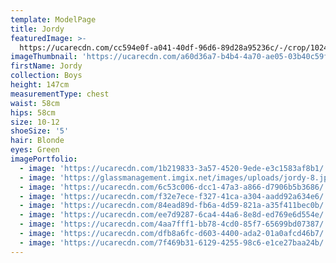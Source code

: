 ```yaml
---
template: ModelPage
title: Jordy
featuredImage: >-
  https://ucarecdn.com/cc594e0f-a041-40df-96d6-89d28a95236c/-/crop/1024x768/0,0/-/preview/
imageThumbnail: 'https://ucarecdn.com/a60d36a7-b4b4-4a70-ae05-03b40c59f0c7/'
firstName: Jordy
collection: Boys
height: 147cm
measurementType: chest
waist: 58cm
hips: 58cm
size: 10-12
shoeSize: '5'
hair: Blonde
eyes: Green
imagePortfolio:
  - image: 'https://ucarecdn.com/1b219833-3a57-4520-9ede-e3c1583af8b1/'
  - image: 'https://glassmanagement.imgix.net/images/uploads/jordy-8.jpg'
  - image: 'https://ucarecdn.com/6c53c006-dcc1-47a3-a866-d7906b5b3686/'
  - image: 'https://ucarecdn.com/f32e7ece-f327-41ca-a304-aadd92a634e6/'
  - image: 'https://ucarecdn.com/84ead89d-fb6a-4d59-821a-a35f411bec0b/'
  - image: 'https://ucarecdn.com/ee7d9287-6ca4-44a6-8e8d-ed769e6d554e/'
  - image: 'https://ucarecdn.com/4aa7fff1-bb78-4cd0-85f7-65699bd07387/'
  - image: 'https://ucarecdn.com/dfb8a6fc-d603-4400-ada2-01a0afcd46b7/'
  - image: 'https://ucarecdn.com/7f469b31-6129-4255-98c6-e1ce27baa24b/'
---
```


